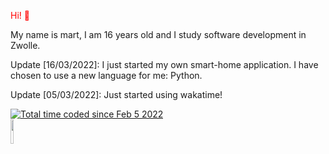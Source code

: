 <p style="color:red"> Hi! 👋</p>

My name is mart, I am 16 years old and I study software development in Zwolle.

<bold> Update [16/03/2022]: </bold>
I just started my own smart-home application. I have chosen to use a new language for me: Python.

<bold> Update [05/03/2022]: </bold>
Just started using wakatime!

<a href="https://wakatime.com/@e79e2238-0fc8-4bba-9e0e-6c84f4176c54"><img src="https://wakatime.com/badge/user/e79e2238-0fc8-4bba-9e0e-6c84f4176c54.svg" alt="Total time coded since Feb 5 2022" /></a><br>
<a href="https://wakatime.com"><img style="width: auto; height: 10%" src="https://wakatime.com/share/@Martvdm/99a289f2-fd80-48d9-bf6d-016606d2a14f.png" /></a>
